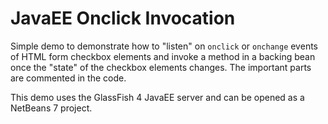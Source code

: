 JavaEE Onclick Invocation
==

Simple demo to demonstrate how to "listen" on `onclick` or `onchange` events of HTML form checkbox elements and invoke a method in a backing bean once the "state" of the checkbox elements changes. The important parts are commented in the code.

This demo uses the GlassFish 4 JavaEE server and can be opened as a NetBeans 7 project.